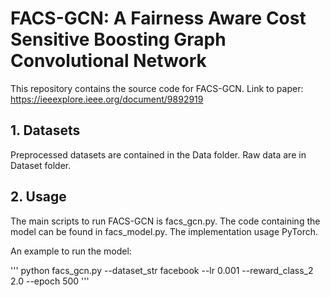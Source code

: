 # FACS-GCN: A Fairness Aware Cost Sensitive Boosting Graph Convolutional Network

This repository contains the source code for FACS-GCN. Link to paper: https://ieeexplore.ieee.org/document/9892919

## 1. Datasets

Preprocessed datasets are contained in the Data folder. Raw data are in Dataset folder.

## 2. Usage

The main scripts to run FACS-GCN is facs_gcn.py. The code containing the model can be found in facs_model.py. The implementation usage PyTorch. 

An example to run the model:

'''
python facs_gcn.py --dataset_str facebook --lr 0.001 --reward_class_2 2.0 --epoch 500
'''
